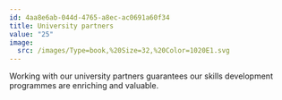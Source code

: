 ```yaml
---
id: 4aa8e6ab-044d-4765-a8ec-ac0691a60f34
title: University partners
value: "25"
image:
  src: /images/Type=book,%20Size=32,%20Color=1020E1.svg
---
```


Working with our university partners guarantees our skills development programmes are enriching and valuable.
